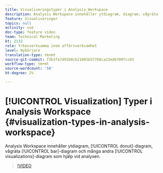 ```yaml
---
title: Visualiseringstyper i Analysis Workspace
description: Analysis Workspace innehåller ytdiagram, diagram, vågräta stolpdiagram och många andra visualiseringar som hjälper dig med analysen.
feature: Visualiseringar
topics: null
activity: use
doc-type: feature video
team: Technical Marketing
kt: 2132
role: Yrkesverksamma inom affärsverksamhet
level: Nybörjare
translation-type: tm+mt
source-git-commit: f3b3fa7d91b0cb21005b57768ca23ed6700fcc03
workflow-type: tm+mt
source-wordcount: '50'
ht-degree: 2%

---
```



# [!UICONTROL Visualization] Typer i Analysis Workspace  {#visualization-types-in-analysis-workspace}

Analysis Workspace innehåller ytdiagram, [!UICONTROL donut]-diagram, vågräta [!UICONTROL bar]-diagram och många andra [!UICONTROL visualizations]-diagram som hjälp vid analysen.

>[!VIDEO](https://video.tv.adobe.com/v/23994/?quality=12)

